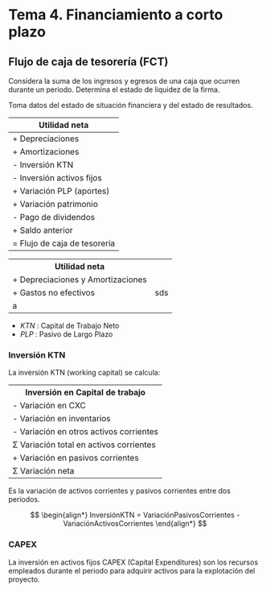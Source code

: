 # Tema 4. Financiamiento a corto plazo

## Flujo de caja de tesorería (FCT)

Considera la suma de los ingresos y egresos de una caja que ocurren durante un periodo.
Determina el estado de liquidez de la firma.

Toma datos del estado de situación financiera y del estado de resultados.

| Utilidad neta |
|-|
| + Depreciaciones |
| + Amortizaciones |
| - Inversión KTN |
| - Inversión activos fijos |
| + Variación PLP (aportes) |
| + Variación patrimonio |
| - Pago de dividendos |
| + Saldo anterior |
| = Flujo de caja de tesorería |

<table>
	<tr>
		<th><center>Utilidad neta</center></th>
	</tr>
	<tr>
		<td>+ Depreciaciones y Amortizaciones</td>
	</tr>
	<tr>
		<td>+ Gastos no efectivos</td>
		<td>sds</td>
		<tr>
			<td>a</td>
		</tr>
	</tr>
</table>




- _KTN_ : Capital de Trabajo Neto
- _PLP_ : Pasivo de Largo Plazo


### Inversión KTN

La inversión KTN (working capital) se calcula:

<table>
	<tr>
		<th><center>Inversión en Capital de trabajo</center></th>
	</tr>
	<tr>
		<td>- Variación en CXC</td>
	</tr>
	<tr>
		<td>- Variación en inventarios</td>
	</tr>
	<tr>
		<td>- Variación en otros activos corrientes</td>
	</tr>
	<tr>
		<td>Σ Variación total en activos corrientes</td>
	</tr>
	<tr>
		<td>+ Variación en pasivos corrientes</td>
	</tr>
	<tr>
		<td>Σ Variación neta</td>
	</tr>
</table>

Es la variación de activos corrientes y pasivos corrientes entre dos periodos.

$$
\begin{align*}
	InversiónKTN = VariaciónPasivosCorrientes - VariaciónActivosCorrientes
\end{align*}
$$


### CAPEX

La inversión en activos fijos CAPEX (Capital Expenditures) son los recursos empleados durante el periodo para adquirir activos para la explotación del proyecto.
